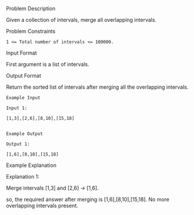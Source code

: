 Problem Description

Given a collection of intervals, merge all overlapping intervals.



Problem Constraints
    
    1 <= Total number of intervals <= 100000.



Input Format

First argument is a list of intervals.



Output Format

Return the sorted list of intervals after merging all the overlapping intervals.


    
    Example Input
    
    Input 1:
    
    [1,3],[2,6],[8,10],[15,18]
    
    
    Example Output
    
    Output 1:
    
    [1,6],[8,10],[15,18]


Example Explanation

Explanation 1:

Merge intervals [1,3] and [2,6] -> [1,6].

so, the required answer after merging is [1,6],[8,10],[15,18].
No more overlapping intervals present.
